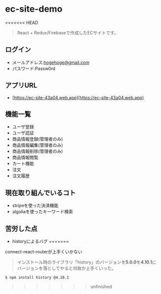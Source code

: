 # ec-site-demo
<<<<<<< HEAD
> React + Redux/Firebaseで作成したECサイトです。


## ログイン

- メールアドレス:hogehoge@gmail.com
- パスワード:Passw0rd

## アプリURL
- [https://ec-site-43a04.web.app](https://ec-site-43a04.web.app)

## 機能一覧
- ユーザ登録
- ユーザ認証
- 商品情報登録(管理者のみ)
- 商品情報編集(管理者のみ)
- 商品情報削除(管理者のみ)
- 商品情報閲覧
- カート機能
- 注文
- 注文履歴

## 現在取り組んでいるコト
- stripeを使った決済機能
- algoliaを使ったキーワード検索

## 苦労した点
- historyによるバグ
=======

connect-react-routerが上手くいかない

> インストール時のライブラリ「history」のバージョンを**5.0.0**を**4.10.1**に
バージョンを落としてやると何故か上手くいった。

```
$ npm install history @4.10.1
```
>>>>>>> unfinished
